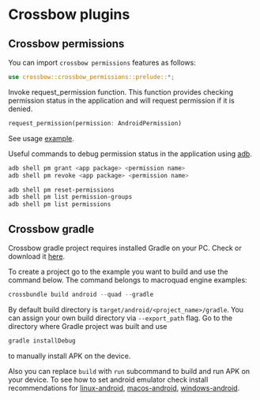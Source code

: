 # Crossbow plugins
## Crossbow permissions

You can import `crossbow permissions` features as follows:

```rust
use crossbow::crossbow_permissions::prelude::*;
```

Invoke request_permission function. This function provides checking permission status in the application and will request permission if it is denied.

```rust
request_permission(permission: AndroidPermission)
```

See usage [example](https://github.com/dodorare/crossbow/blob/main/examples/macroquad-permissions/src/main.rs).

Useful commands to debug permission status in the application using [adb](https://developer.android.com/studio/command-line/adb).

```sh
adb shell pm grant <app package> <permission name>
adb shell pm revoke <app package> <permission name>
```
```sh
adb shell pm reset-permissions
adb shell pm list permission-groups
adb shell pm list permissions
```

## Crossbow gradle

Crossbow gradle project requires installed Gradle on your PC. Check or download it [here](https://gradle.org/).

To create a project go to the example you want to build and use the command below. The command belongs to macroquad engine examples: 

```rust
crossbundle build android --quad --gradle
```

By default build directory is `target/android/<project_name>/gradle`. You can assign your own build directory via `--export_path` flag. Go to the directory where Gradle project was built and use 

```sh 
gradle installDebug
``` 
to manually install APK on the device.

Also you can replace `build` with `run` subcommand to build and run APK on your device. To see how to set android emulator check install recommendations for [linux-android](./install-linux-android.md), 
[macos-android](./install-macos-android.md), [windows-android](./install-windows-android.md). 
